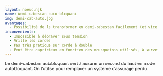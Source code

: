 ```yaml
---
layout: noeud.njk
name: Demi cabestan auto-bloquant
img: demi-cab-auto.jpg
avantages:
  - Possibilité de le transformer en demi-cabestan facilement (et vice versa)
inconvenients:
  - Impossible à débrayer sous tension
  - Vrille les cordes
  - Pas très pratique sur corde à double
  - Peut être capricieux en fonction des mousquetons utilisés, à surveiller !
---
```


Le demi-cabestan autobloquant sert à assurer un second du haut en mode autobloquant.
On l’utilise pour remplacer un système d’assurage perdu.

